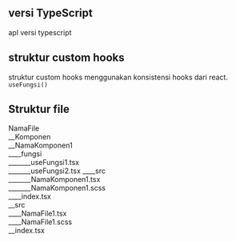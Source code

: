 ## versi TypeScript
apl versi typescript

## struktur custom hooks

struktur custom hooks menggunakan konsistensi hooks dari react. 
`useFungsi()`

## Struktur file
NamaFile\
__Komponen\
__NamaKomponen1\
____fungsi\
_______useFungsi1.tsx\
_______useFungsi2.tsx
____src\
_______NamaKomponen1.tsx\
_______NamaKomponen1.scss\
____index.tsx\
__src\
____NamaFile1.tsx\
____NamaFile1.scss\
__index.tsx
